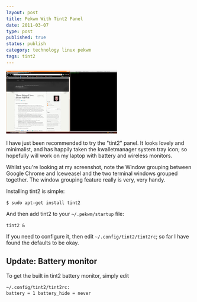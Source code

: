 ```yaml
--- 
layout: post 
title: Pekwm With Tint2 Panel
date: 2011-03-07
type: post 
published: true 
status: publish
category: technology linux pekwm
tags: tint2
---
```


<a href="/assets/2011-03-pekwm-snapshot.png"><img src="/assets/pekwm-snapshot_300.png" class="image-right" alt="PekWM with Tint2 Panel"></a>

I have just been recommended to try the "tint2" panel. It looks lovely
and minimalist, and has happily taken the kwalletmanager system tray
icon; so hopefully will work on my laptop with battery and wireless
monitors.

<!--more-->

Whilst you're looking at my screenshot, note the Window grouping between
Google Chrome and Iceweasel and the two terminal windows grouped
together. The window grouping feature really is very, very handy.

Installing tint2 is simple:

    $ sudo apt-get install tint2

And then add tint2 to your `~/.pekwm/startup` file:

    tint2 &

If you need to configure it, then edit `~/.config/tint2/tint2rc`; so far
I have found the defaults to be okay.

Update: Battery monitor
-----------------------

To get the built in tint2 battery monitor, simply edit

    ~/.config/tint2/tint2rc:
    battery = 1 battery_hide = never

